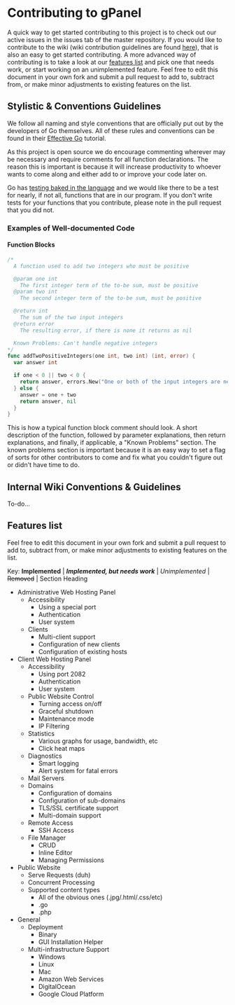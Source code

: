 # Contributing to gPanel

A quick way to get started contributing to this project is to check out our active issues in the issues tab of the master repository. If you would like to contribute to the wiki (wiki contribution guidelines are found [here](#wiki_guidelines_anchor)), that is also an easy to get started contributing. A more advanced way of contributing is to take a look at our [features list](#features_list_anchor) and pick one that needs work, or start working on an unimplemented feature. Feel free to edit this document in your own fork and submit a pull request to add to, subtract from, or make minor adjustments to existing features on the list.

## Stylistic & Conventions Guidelines

We follow all naming and style conventions that are officially put out by the developers of Go themselves. All of these rules and conventions can be found in their [Effective Go](https://golang.org/doc/effective_go.html) tutorial.

As this project is open source we do encourage commenting wherever may be necessary and require comments for all function declarations. The reason this is important is because it will increase productivity to whoever wants to come along and either add to or improve your code later on.

Go has [testing baked in the language](https://golang.org/pkg/testing/) and we would like there to be a test for nearly, if not all, functions that are in our program. If you don't write tests for your functions that you contribute, please note in the pull request that you did not.

### Examples of Well-documented Code

#### Function Blocks

```go
/*
  A function used to add two integers who must be positive

  @param one int
    The first integer term of the to-be sum, must be positive
  @param two int
    The second integer term of the to-be sum, must be positive

  @return int
    The sum of the two input integers
  @return error
    The resulting error, if there is none it returns as nil

  Known Problems: Can't handle negative integers
*/
func addTwoPositiveIntegers(one int, two int) (int, error) {
  var answer int

  if one < 0 || two < 0 {
    return answer, errors.New("One or both of the input integers are negative")
  } else {
    answer = one + two
    return answer, nil
  }
}
```

This is how a typical function block comment should look. A short description of the function, followed by parameter explanations, then return explanations, and finally, if applicable, a "Known Problems" section. The known problems section is important because it is an easy way to set a flag of sorts for other contributors to come and fix what you couldn't figure out or didn't have time to do.

## <a name="wiki_guidelines_anchor"></a>Internal Wiki Conventions & Guidelines

To-do...

## <a name="features_list_anchor"></a>Features list

Feel free to edit this document in your own fork and submit a pull request to add to, subtract from, or make minor adjustments to existing features on the list.

Key: __Implemented__ | __*Implemented, but needs work*__ | *Unimplemented* | ~~Removed~~ | Section Heading

* Administrative Web Hosting Panel
  * Accessibility
    * Using a special port
    * Authentication
    * User system
  * Clients
    * Multi-client support
    * Configuration of new clients
    * Configuration of existing hosts
* Client Web Hosting Panel
  * Accessibility
    * Using port 2082
    * Authentication
    * User system
  * Public Website Control
    * Turning access on/off
    * Graceful shutdown
    * Maintenance mode
    * IP Filtering
  * Statistics
    * Various graphs for usage, bandwidth, etc
    * Click heat maps
  * Diagnostics
    * Smart logging
    * Alert system for fatal errors
  * Mail Servers
  * Domains
    * Configuration of domains
    * Configuration of sub-domains
    * TLS/SSL certificate support
    * Multi-domain support
  * Remote Access
    * SSH Access
  * File Manager
    * CRUD
    * Inline Editor
    * Managing Permissions
* Public Website
  * Serve Requests (duh)
  * Concurrent Processing
  * Supported content types
    * All of the obvious ones (.jpg/.html/.css/etc)
    * .go
    * .php
* General
  * Deployment
    * Binary
    * GUI Installation Helper
  * Multi-infrastructure Support
    * Windows
    * Linux
    * Mac
    * Amazon Web Services
    * DigitalOcean
    * Google Cloud Platform
